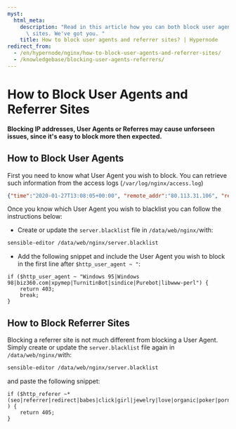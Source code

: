 ```yaml
---
myst:
  html_meta:
    description: "Read in this article how you can both block user agents, as referrer\
      \ sites. We've got you. "
    title: How to block user agents and referrer sites? | Hypernode
redirect_from:
  - /en/hypernode/nginx/how-to-block-user-agents-and-referrer-sites/
  - /knowledgebase/blocking-user-agents-referrers/
---
```


<!-- source: https://support.hypernode.com/en/hypernode/nginx/how-to-block-user-agents-and-referrer-sites/ -->

# How to Block User Agents and Referrer Sites

**Blocking IP addresses, User Agents or Referres may cause unforseen issues, since it's easy to block more then expected.**

## How to Block User Agents

First you need to know what User Agent you wish to block. You can retrieve such information from the access logs (`/var/log/nginx/access.log`)

```json
{"time":"2020-01-27T13:08:05+00:00", "remote_addr":"80.113.31.106", "remote_user":"", "host":"yourappname.hypernode.io", "request":"GET / HTTP/1.1", "status":"200", "body_bytes_sent":"87", "referer":"", "user_agent":"Mozilla/5.0 (Macintosh; Intel Mac OS X 10_15_2) AppleWebKit/537.36 (KHTML, like Gecko) Chrome/79.0.3945.130 Safari/537.36", "request_time":"0.000", "handler":"", "country":"NL", "port":"80", "ssl_cipher":"", "ssl_protocol":""}
```

Once you know which User Agent you wish to blacklist you can follow the instructions below:

- Create or update the `server.blacklist` file in `/data/web/nginx/`with:

```bash
sensible-editor /data/web/nginx/server.blacklist
```

- Add the following snippet and include the User Agent you wish to block in the first line after `$http_user_agent ~ "`:

```nginx
if ($http_user_agent ~ "Windows 95|Windows 98|biz360.com|xpymep|TurnitinBot|sindice|Purebot|libwww-perl") {
    return 403;
    break;
}
```

## How to Block Referrer Sites

Blocking a referrer site is not much different from blocking a User Agent. Simply create or update the `server.blacklist` file again in `/data/web/nginx/`with:

```bash
sensible-editor /data/web/nginx/server.blacklist
```

and paste the following snippet:

```nginx
if ($http_referer ~* (seo|referrer|redirect|babes|click|girl|jewelry|love|organic|poker|porn|sex|teen|video|webcam) ) {
    return 405;
}
```
